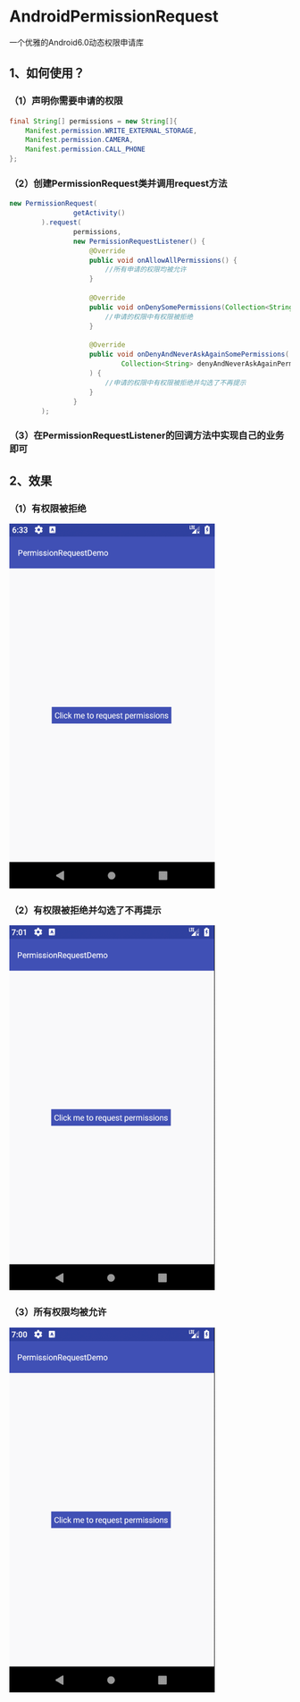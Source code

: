 # AndroidPermissionRequest
一个优雅的Android6.0动态权限申请库
## 1、如何使用？
### （1）声明你需要申请的权限
``` java
final String[] permissions = new String[]{
    Manifest.permission.WRITE_EXTERNAL_STORAGE,
    Manifest.permission.CAMERA,
    Manifest.permission.CALL_PHONE
};
```
### （2）创建PermissionRequest类并调用request方法
``` java
new PermissionRequest(
                getActivity()
        ).request(
                permissions,
                new PermissionRequestListener() {
                    @Override
                    public void onAllowAllPermissions() {
                        //所有申请的权限均被允许
                    }

                    @Override
                    public void onDenySomePermissions(Collection<String> denyPermissions) {
                        //申请的权限中有权限被拒绝
                    }

                    @Override
                    public void onDenyAndNeverAskAgainSomePermissions(
                            Collection<String> denyAndNeverAskAgainPermissions
                    ) {
                        //申请的权限中有权限被拒绝并勾选了不再提示
                    }
                }
        );
```
### （3）在PermissionRequestListener的回调方法中实现自己的业务即可
## 2、效果
### （1）有权限被拒绝
![image](https://github.com/PhoenixGuo/AndroidPermissionRequest/blob/master/gif/Deny.gif)
### （2）有权限被拒绝并勾选了不再提示
![image](https://github.com/PhoenixGuo/AndroidPermissionRequest/blob/master/gif/DenyAndNeverAsk.gif)
### （3）所有权限均被允许
![image](https://github.com/PhoenixGuo/AndroidPermissionRequest/blob/master/gif/AllAllow.gif)
